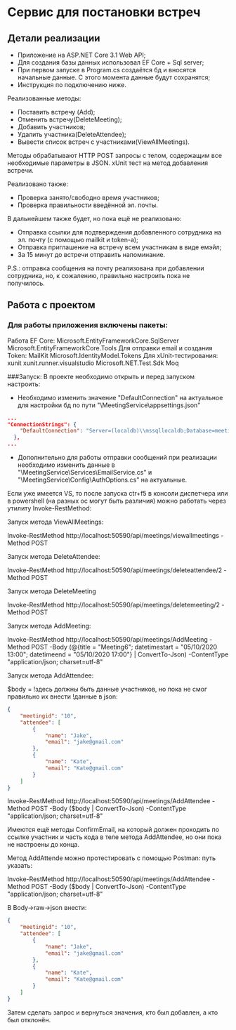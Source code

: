 # Cервис для постановки встреч


## Детали реализации
* Приложение на ASP.NET Core 3.1 Web API;
* Для создания базы данных использовал EF Core + Sql server; 
*	При первом запуске в Program.cs создаётся бд и вносятся начальные данные. С этого момента данные будут сохранятся;
*	Инструкция по подключению ниже.

Реализованные методы:
* Поставить встречу (Add);
* Отменить встречу(DeleteMeeting);
* Добавить участников;
* Удалить участника(DeleteAttendee);
* Вывести список встреч с участниками(ViewAllMeetings).

Методы обрабатывают HTTP POST запросы c телом, содержащим все необходимые параметры в JSON.
xUnit тест на метод добавления встречи. 

Реализовано также:
* Проверка занято/свободно время участников;
* Проверка правильности введённой эл. почты.

В дальнейшем также будет, но пока ещё не реализовано:
* Отправка ссылки для подтверждения добавленного сотрудника на эл. почту (с помощью mailkit и token-а);
* Отправка приглашение на встречу всем участникам в виде емэйл;
* За 15 минут до встречи отправить напоминание.

P.S.: отправка сообщения на почту реализована при добавлении сотрудника, но, к сожалению, правильно настроить пока не получилось.

## Работа с проектом

### Для работы приложения включены пакеты:
Работа EF Core:
Microsoft.EntityFrameworkCore.SqlServer
Microsoft.EntityFrameworkCore.Tools
Для отправки email и создания Token:
MailKit
Microsoft.IdentityModel.Tokens
Для xUnit-тестирования:
xunit
xunit.runner.visualstudio
Microsoft.NET.Test.Sdk
Moq

###Запуск:
В проекте необходимо открыть и перед запуском настроить:
* Необходимо изменить значение "DefaultConnection" на актуальное для настройки бд по пути "\MeetingService\appsettings.json"
```json
...
"ConnectionStrings": {
    "DefaultConnection": "Server=(localdb)\\mssqllocaldb;Database=meetingsservice;Trusted_Connection=True;MultipleActiveResultSets=true",
  },
...
```
* Дополнительно для работы отправки сообщений при реализации необходимо изменить данные в "\MeetingService\Services\EmailService.cs" и "\MeetingService\Config\AuthOptions.cs" на актуальные.

Если уже имеется VS, то после запуска ctr+f5 в консоли диспетчера или в powershell (на разных ос могут быть различия) можно работать через утилиту Invoke-RestMethod:

Запуск метода ViewAllMeetings:

Invoke-RestMethod http://localhost:50590/api/meetings/viewallmeetings -Method POST

Запуск метода DeleteAttendee:

Invoke-RestMethod http://localhost:50590/api/meetings/deleteattendee/2 -Method POST

Запуск метода DeleteMeeting

Invoke-RestMethod http://localhost:50590/api/meetings/deletemeeting/2 -Method POST

Запуск метода AddMeeting:

Invoke-RestMethod http://localhost:50590/api/meetings/AddMeeting -Method POST -Body (@{title = "Meeting6"; datetimestart = "05/10/2020 13:00"; datetimeend = "05/10/2020 17:00"} | ConvertTo-Json) -ContentType "application/json; charset=utf-8"

Запуск метода AddAttendee:

$body = !здесь должны быть данные участников, но пока не смог правильно их внести
!данные в json:

```json
{
    "meetingid": "10",
    "attendee": [
        {
            "name": "Jake",
            "email": "jake@gmail.com"
        },
        {
            "name": "Kate",
            "email": "Kate@gmail.com"
        }
    ]
}
```

Invoke-RestMethod http://localhost:50590/api/meetings/AddAttendee -Method POST -Body ($body | ConvertTo-Json) -ContentType "application/json; charset=utf-8"

Имеются ещё методы ConfirmEmail, на который должен проходить по ссылке участник и часть кода в теле метода AddAttendee, но они пока не настроены до конца.

Метод AddAttende можно протестировать с помощью Postman:
путь указать:

Invoke-RestMethod http://localhost:50590/api/meetings/AddAttendee -Method POST -Body ($body | ConvertTo-Json) -ContentType "application/json; charset=utf-8"

В Body->raw->json внести:

```json
{
    "meetingid": "10",
    "attendee": [
        {
            "name": "Jake",
            "email": "jake@gmail.com"
        },
        {
            "name": "Kate",
            "email": "Kate@gmail.com"
        }
    ]
}
```

Затем сделать запрос и вернуться значения, кто был добавлен, а кто был отклонён.
